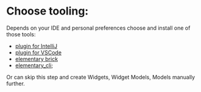 # Choose tooling:

Depends on your IDE and personal preferences choose and install one of those tools:

- [plugin for IntelliJ](https://plugins.jetbrains.com/plugin/18099-elementary)
- [plugin for VSCode](https://marketplace.visualstudio.com/items?itemName=ElementaryTeam.elementary)
- [elementary brick](https://brickhub.dev/bricks/elementary)
- [elementary_cli](https://pub.dev/packages/elementary_cli);

Or can skip this step and create Widgets, Widget Models, Models manually further.
